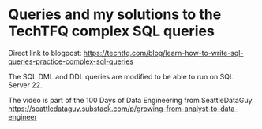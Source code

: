 # Queries and my solutions to the TechTFQ complex SQL queries

Direct link to blogpost: https://techtfq.com/blog/learn-how-to-write-sql-queries-practice-complex-sql-queries

The SQL DML and DDL queries are modified to be able to run on SQL Server 22.

The video is part of the 100 Days of Data Engineering from SeattleDataGuy.
https://seattledataguy.substack.com/p/growing-from-analyst-to-data-engineer